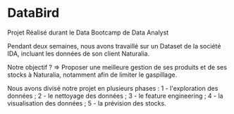 # DataBird
Projet Réalisé durant le Data Bootcamp de Data Analyst

Pendant deux semaines, nous avons travaillé sur un Dataset de la société IDA, incluant les données de son client Naturalia. 

Notre objectif ? 
=> Proposer une meilleure gestion de ses produits et de ses stocks à Naturalia, notamment afin de limiter le gaspillage.

Nous avons divisé notre projet en plusieurs phases : 
1 - l'exploration des données ;
2 - le nettoyage des données ;
3 - le feature engineering ;
4 - la visualisation des données ;
5 - la prévision des stocks.

